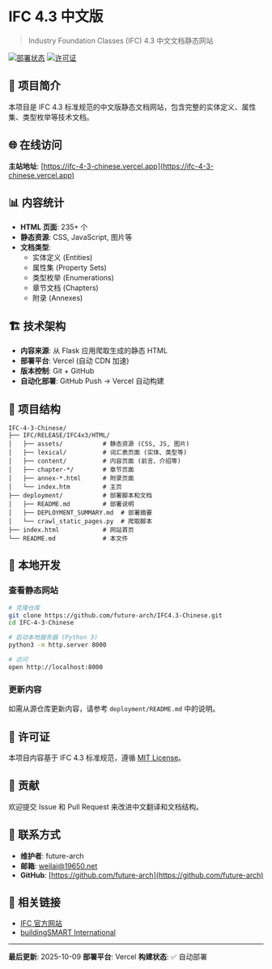 # IFC 4.3 中文版

> Industry Foundation Classes (IFC) 4.3 中文文档静态网站

[![部署状态](https://img.shields.io/badge/Vercel-已部署-success)](https://ifc-4-3-chinese.vercel.app)
[![许可证](https://img.shields.io/badge/License-MIT-blue.svg)](LICENSE)

## 📖 项目简介

本项目是 IFC 4.3 标准规范的中文版静态文档网站，包含完整的实体定义、属性集、类型枚举等技术文档。

## 🌐 在线访问

**主站地址**: [https://ifc-4-3-chinese.vercel.app](https://ifc-4-3-chinese.vercel.app)

## 📊 内容统计

- **HTML 页面**: 235+ 个
- **静态资源**: CSS, JavaScript, 图片等
- **文档类型**:
  - 实体定义 (Entities)
  - 属性集 (Property Sets)
  - 类型枚举 (Enumerations)
  - 章节文档 (Chapters)
  - 附录 (Annexes)

## 🏗️ 技术架构

- **内容来源**: 从 Flask 应用爬取生成的静态 HTML
- **部署平台**: Vercel (自动 CDN 加速)
- **版本控制**: Git + GitHub
- **自动化部署**: GitHub Push → Vercel 自动构建

## 📁 项目结构

```
IFC-4-3-Chinese/
├── IFC/RELEASE/IFC4x3/HTML/
│   ├── assets/           # 静态资源 (CSS, JS, 图片)
│   ├── lexical/          # 词汇表页面 (实体、类型等)
│   ├── content/          # 内容页面 (前言、介绍等)
│   ├── chapter-*/        # 章节页面
│   ├── annex-*.html      # 附录页面
│   └── index.htm         # 主页
├── deployment/           # 部署脚本和文档
│   ├── README.md         # 部署说明
│   ├── DEPLOYMENT_SUMMARY.md  # 部署摘要
│   └── crawl_static_pages.py  # 爬取脚本
├── index.html            # 网站首页
└── README.md             # 本文件
```

## 🚀 本地开发

### 查看静态网站

```bash
# 克隆仓库
git clone https://github.com/future-arch/IFC4.3-Chinese.git
cd IFC-4-3-Chinese

# 启动本地服务器 (Python 3)
python3 -m http.server 8000

# 访问
open http://localhost:8000
```

### 更新内容

如需从源仓库更新内容，请参考 `deployment/README.md` 中的说明。

## 📝 许可证

本项目内容基于 IFC 4.3 标准规范，遵循 [MIT License](LICENSE)。

## 🤝 贡献

欢迎提交 Issue 和 Pull Request 来改进中文翻译和文档结构。

## 📧 联系方式

- **维护者**: future-arch
- **邮箱**: weilai@19650.net
- **GitHub**: [https://github.com/future-arch](https://github.com/future-arch)

## 🔗 相关链接

- [IFC 官方网站](https://www.buildingsmart.org/standards/bsi-standards/industry-foundation-classes/)
- [buildingSMART International](https://www.buildingsmart.org/)

---

**最后更新**: 2025-10-09
**部署平台**: Vercel
**构建状态**: ✅ 自动部署
